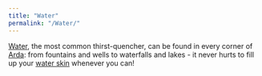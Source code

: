 ```yaml
---
title: "Water"
permalink: "/Water/"
---
```


[Water](Water "wikilink"), the most common thirst-quencher, can be found
in every corner of [Arda](Arda "wikilink"): from fountains and wells to
waterfalls and lakes - it never hurts to fill up your [water
skin](skin "wikilink") whenever you can!